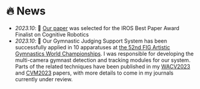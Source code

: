 # 🔥 News
- *2023.10*: 🎉 [Our paper](https://www.researchgate.net/publication/372548891_Is_Weakly-supervised_Action_Segmentation_Ready_For_Human-Robot_Interaction_No_Let's_Improve_It_With_Action-union_Learning) was selected for the IROS Best Paper Award Finalist on Cognitive Robotics
- *2023.10*: 🎉 Our Gymnastic Judging Support System has been successfully applied in 10 apparatuses at [the 52nd FIG Artistic Gymnastics World Championships](https://www.youtube.com/watch?v=CinAYBZYANg). I was responsible for developing the multi-camera gymnast detection and tracking modules for our system. Parts of the related techniques have been published in my [WACV2023](https://arxiv.org/pdf/2211.14317.pdf) and [CVM2023](https://arxiv.org/pdf/2302.03820.pdf) papers, with more details to come in my journals currently under review.

